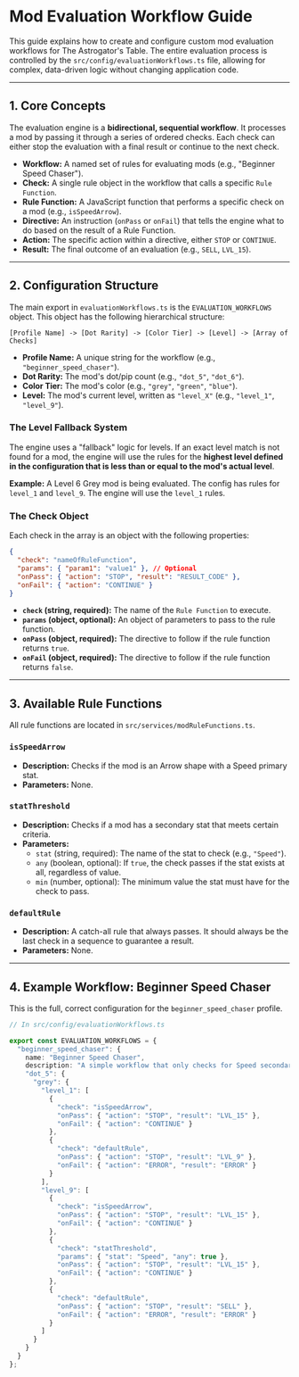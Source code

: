 # Mod Evaluation Workflow Guide

This guide explains how to create and configure custom mod evaluation workflows for The Astrogator's Table. The entire evaluation process is controlled by the `src/config/evaluationWorkflows.ts` file, allowing for complex, data-driven logic without changing application code.

---

## 1. Core Concepts

The evaluation engine is a **bidirectional, sequential workflow**. It processes a mod by passing it through a series of ordered checks. Each check can either stop the evaluation with a final result or continue to the next check.

- **Workflow:** A named set of rules for evaluating mods (e.g., "Beginner Speed Chaser").
- **Check:** A single rule object in the workflow that calls a specific `Rule Function`.
- **Rule Function:** A JavaScript function that performs a specific check on a mod (e.g., `isSpeedArrow`).
- **Directive:** An instruction (`onPass` or `onFail`) that tells the engine what to do based on the result of a Rule Function.
- **Action:** The specific action within a directive, either `STOP` or `CONTINUE`.
- **Result:** The final outcome of an evaluation (e.g., `SELL`, `LVL_15`).

---

## 2. Configuration Structure

The main export in `evaluationWorkflows.ts` is the `EVALUATION_WORKFLOWS` object. This object has the following hierarchical structure:

```
[Profile Name] -> [Dot Rarity] -> [Color Tier] -> [Level] -> [Array of Checks]
```

- **Profile Name:** A unique string for the workflow (e.g., `"beginner_speed_chaser"`).
- **Dot Rarity:** The mod's dot/pip count (e.g., `"dot_5"`, `"dot_6"`).
- **Color Tier:** The mod's color (e.g., `"grey"`, `"green"`, `"blue"`).
- **Level:** The mod's current level, written as `"level_X"` (e.g., `"level_1"`, `"level_9"`).

### The Level Fallback System

The engine uses a "fallback" logic for levels. If an exact level match is not found for a mod, the engine will use the rules for the **highest level defined in the configuration that is less than or equal to the mod's actual level**.

**Example:** A Level 6 Grey mod is being evaluated. The config has rules for `level_1` and `level_9`. The engine will use the `level_1` rules.

### The Check Object

Each check in the array is an object with the following properties:

```json
{
  "check": "nameOfRuleFunction",
  "params": { "param1": "value1" }, // Optional
  "onPass": { "action": "STOP", "result": "RESULT_CODE" },
  "onFail": { "action": "CONTINUE" }
}
```

- **`check` (string, required):** The name of the `Rule Function` to execute.
- **`params` (object, optional):** An object of parameters to pass to the rule function.
- **`onPass` (object, required):** The directive to follow if the rule function returns `true`.
- **`onFail` (object, required):** The directive to follow if the rule function returns `false`.

---

## 3. Available Rule Functions

All rule functions are located in `src/services/modRuleFunctions.ts`.

### `isSpeedArrow`

- **Description:** Checks if the mod is an Arrow shape with a Speed primary stat.
- **Parameters:** None.

### `statThreshold`

- **Description:** Checks if a mod has a secondary stat that meets certain criteria.
- **Parameters:**
    - `stat` (string, required): The name of the stat to check (e.g., `"Speed"`).
    - `any` (boolean, optional): If `true`, the check passes if the stat exists at all, regardless of value.
    - `min` (number, optional): The minimum value the stat must have for the check to pass.

### `defaultRule`

- **Description:** A catch-all rule that always passes. It should always be the last check in a sequence to guarantee a result.
- **Parameters:** None.

---

## 4. Example Workflow: Beginner Speed Chaser

This is the full, correct configuration for the `beginner_speed_chaser` profile.

```typescript
// In src/config/evaluationWorkflows.ts

export const EVALUATION_WORKFLOWS = {
  "beginner_speed_chaser": {
    name: "Beginner Speed Chaser",
    description: "A simple workflow that only checks for Speed secondaries.",
    "dot_5": {
      "grey": {
        "level_1": [
          {
            "check": "isSpeedArrow",
            "onPass": { "action": "STOP", "result": "LVL_15" },
            "onFail": { "action": "CONTINUE" }
          },
          {
            "check": "defaultRule",
            "onPass": { "action": "STOP", "result": "LVL_9" },
            "onFail": { "action": "ERROR", "result": "ERROR" }
          }
        ],
        "level_9": [
          {
            "check": "isSpeedArrow",
            "onPass": { "action": "STOP", "result": "LVL_15" },
            "onFail": { "action": "CONTINUE" }
          },
          {
            "check": "statThreshold",
            "params": { "stat": "Speed", "any": true },
            "onPass": { "action": "STOP", "result": "LVL_15" },
            "onFail": { "action": "CONTINUE" }
          },
          {
            "check": "defaultRule",
            "onPass": { "action": "STOP", "result": "SELL" },
            "onFail": { "action": "ERROR", "result": "ERROR" }
          }
        ]
      }
    }
  }
};
```
